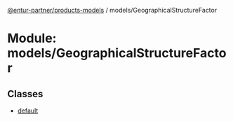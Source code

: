 [@entur-partner/products-models](../README.md) / models/GeographicalStructureFactor

# Module: models/GeographicalStructureFactor

## Classes

- [default](../classes/models_GeographicalStructureFactor.default.md)
